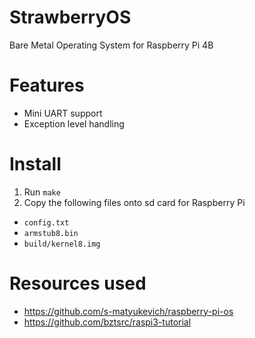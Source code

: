# StrawberryOS
Bare Metal Operating System for Raspberry Pi 4B

# Features
- Mini UART support
- Exception level handling

# Install
1) Run ```make```
2) Copy the following files onto sd card for Raspberry Pi
- ```config.txt```
- ```armstub8.bin```
- ```build/kernel8.img```

# Resources used
- https://github.com/s-matyukevich/raspberry-pi-os
- https://github.com/bztsrc/raspi3-tutorial
